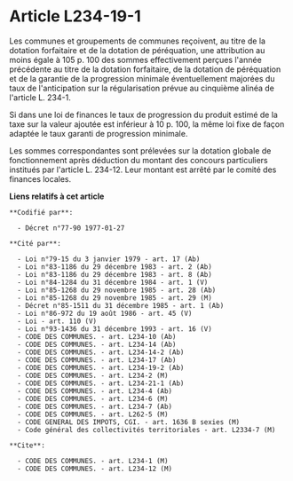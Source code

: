 # Article L234-19-1

Les communes et groupements de communes reçoivent, au titre de la dotation forfaitaire et de la dotation de péréquation, une
attribution au moins égale à 105 p. 100 des sommes effectivement perçues l'année précédente au titre de la dotation
forfaitaire, de la dotation de péréquation et de la garantie de la progression minimale éventuellement majorées du taux de
l'anticipation sur la régularisation prévue au cinquième alinéa de l'article L. 234-1.

Si dans une loi de finances le taux de progression du produit estimé de la taxe sur la valeur ajoutée est inférieur à 10 p.
100, la même loi fixe de façon adaptée le taux garanti de progression minimale.

Les sommes correspondantes sont prélevées sur la dotation globale de fonctionnement après déduction du montant des concours
particuliers institués par l'article L. 234-12. Leur montant est arrêté par le comité des finances locales.

**Liens relatifs à cet article**

	**Codifié par**:

	  - Décret n°77-90 1977-01-27

	**Cité par**:

	  - Loi n°79-15 du 3 janvier 1979 - art. 17 (Ab)
	  - Loi n°83-1186 du 29 décembre 1983 - art. 2 (Ab)
	  - Loi n°83-1186 du 29 décembre 1983 - art. 8 (Ab)
	  - Loi n°84-1284 du 31 décembre 1984 - art. 1 (V)
	  - Loi n°85-1268 du 29 novembre 1985 - art. 28 (Ab)
	  - Loi n°85-1268 du 29 novembre 1985 - art. 29 (M)
	  - Décret n°85-1511 du 31 décembre 1985 - art. 1 (Ab)
	  - Loi n°86-972 du 19 août 1986 - art. 45 (V)
	  - Loi - art. 110 (V)
	  - Loi n°93-1436 du 31 décembre 1993 - art. 16 (V)
	  - CODE DES COMMUNES. - art. L234-10 (Ab)
	  - CODE DES COMMUNES. - art. L234-14 (Ab)
	  - CODE DES COMMUNES. - art. L234-14-2 (Ab)
	  - CODE DES COMMUNES. - art. L234-17 (Ab)
	  - CODE DES COMMUNES. - art. L234-19-2 (Ab)
	  - CODE DES COMMUNES. - art. L234-2 (M)
	  - CODE DES COMMUNES. - art. L234-21-1 (Ab)
	  - CODE DES COMMUNES. - art. L234-4 (Ab)
	  - CODE DES COMMUNES. - art. L234-6 (M)
	  - CODE DES COMMUNES. - art. L234-7 (Ab)
	  - CODE DES COMMUNES. - art. L262-5 (M)
	  - CODE GENERAL DES IMPOTS, CGI. - art. 1636 B sexies (M)
	  - Code général des collectivités territoriales - art. L2334-7 (M)

	**Cite**:

	  - CODE DES COMMUNES. - art. L234-1 (M)
	  - CODE DES COMMUNES. - art. L234-12 (M)
